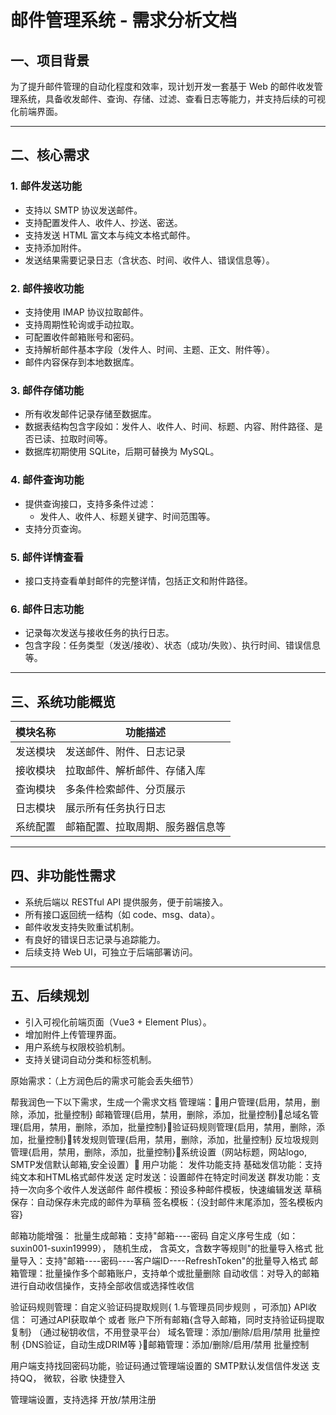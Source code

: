 # 邮件管理系统 - 需求分析文档

## 一、项目背景

为了提升邮件管理的自动化程度和效率，现计划开发一套基于 Web 的邮件收发管理系统，具备收发邮件、查询、存储、过滤、查看日志等能力，并支持后续的可视化前端界面。

---

## 二、核心需求

### 1. 邮件发送功能
- 支持以 SMTP 协议发送邮件。
- 支持配置发件人、收件人、抄送、密送。
- 支持发送 HTML 富文本与纯文本格式邮件。
- 支持添加附件。
- 发送结果需要记录日志（含状态、时间、收件人、错误信息等）。

### 2. 邮件接收功能
- 支持使用 IMAP 协议拉取邮件。
- 支持周期性轮询或手动拉取。
- 可配置收件邮箱账号和密码。
- 支持解析邮件基本字段（发件人、时间、主题、正文、附件等）。
- 邮件内容保存到本地数据库。

### 3. 邮件存储功能
- 所有收发邮件记录存储至数据库。
- 数据表结构包含字段如：发件人、收件人、时间、标题、内容、附件路径、是否已读、拉取时间等。
- 数据库初期使用 SQLite，后期可替换为 MySQL。

### 4. 邮件查询功能
- 提供查询接口，支持多条件过滤：
  - 发件人、收件人、标题关键字、时间范围等。
- 支持分页查询。

### 5. 邮件详情查看
- 接口支持查看单封邮件的完整详情，包括正文和附件路径。

### 6. 邮件日志功能
- 记录每次发送与接收任务的执行日志。
- 包含字段：任务类型（发送/接收）、状态（成功/失败）、执行时间、错误信息等。

---

## 三、系统功能概览

| 模块名称   | 功能描述                         |
|------------|----------------------------------|
| 发送模块   | 发送邮件、附件、日志记录         |
| 接收模块   | 拉取邮件、解析邮件、存储入库     |
| 查询模块   | 多条件检索邮件、分页展示         |
| 日志模块   | 展示所有任务执行日志             |
| 系统配置   | 邮箱配置、拉取周期、服务器信息等 |

---

## 四、非功能性需求

- 系统后端以 RESTful API 提供服务，便于前端接入。
- 所有接口返回统一结构（如 code、msg、data）。
- 邮件收发支持失败重试机制。
- 有良好的错误日志记录与追踪能力。
- 后续支持 Web UI，可独立于后端部署访问。

---

## 五、后续规划

- 引入可视化前端页面（Vue3 + Element Plus）。
- 增加附件上传管理界面。
- 用户系统与权限校验机制。
- 支持关键词自动分类和标签机制。




原始需求：（上方润色后的需求可能会丢失细节）

帮我润色一下以下需求，生成一个需求文档     管理端：用户管理{启用，禁用，删除，添加，批量控制}
邮箱管理{启用，禁用，删除，添加，批量控制}总域名管理{启用，禁用，删除，添加，批量控制}验证码规则管理{启用，禁用，删除，添加，批量控制}转发规则管理{启用，禁用，删除，添加，批量控制}
反垃圾规则管理{启用，禁用，删除，添加，批量控制}系统设置（网站标题，网站logo, SMTP发信默认邮箱,安全设置）
用户功能：
发件功能支持
基础发信功能：支持纯文本和HTML格式邮件发送
定时发送：设置邮件在特定时间发送
群发功能：支持一次向多个收件人发送邮件
邮件模板：预设多种邮件模板，快速编辑发送
草稿保存：自动保存未完成的邮件为草稿
签名模板：{没封邮件末尾添加，签名模板内容}

邮箱功能增强：
批量生成邮箱：支持"邮箱----密码  自定义序号生成（如：suxin001-suxin19999）， 随机生成， 含英文，含数字等规则"的批量导入格式
批量导入：支持"邮箱----密码----客户端ID----RefreshToken"的批量导入格式
邮箱管理：批量操作多个邮箱账户，支持单个或批量删除
自动收信：对导入的邮箱进行自动收信操作，支持全部收信或选择性收信

验证码规则管理：自定义验证码提取规则{ 1.与管理员同步规则 ，可添加}
API收信： 可通过API获取单个 或者 账户下所有邮箱{含导入邮箱，同时支持验证码提取复制} （通过秘钥收信，不用登录平台）
域名管理：添加/删除/启用/禁用  批量控制  {DNS验证，自动生成DRIM等 }邮箱管理：添加/删除/启用/禁用  批量控制



用户端支持找回密码功能，验证码通过管理端设置的 SMTP默认发信信件发送
支持QQ， 微软，谷歌 快捷登入

管理端设置，支持选择 开放/禁用注册